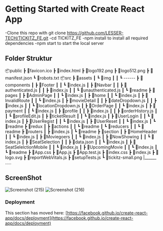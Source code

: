 # Getting Started with Create React App
-Clone this repo with git clone https://github.com/LESSER-TECH/TICKITZ_FE.git
-cd TICKITZ_FE
-npm install to install all required dependencies
-npm start to start the local server

## Folder Struktur
📦public
 ┣ 📜favicon.ico
 ┣ 📜index.html
 ┣ 📜logo192.png
 ┣ 📜logo512.png
 ┣ 📜manifest.json
 ┗ 📜robots.txt
 📦src
 ┣ 📂assets
 ┃ ┗ 📂img
 ┃ ┃ ┗ ------
 ┣ 📂components
 ┃ ┣ 📂Footer
 ┃ ┃ ┗ 📜index.js
 ┃ ┣ 📂Navbar
 ┃ ┃ ┣ 📜authenticated.js
 ┃ ┃ ┣ 📜index.js
 ┃ ┃ ┗ 📜unauthenticated.js
 ┃ ┗ 📜readme
 ┣ 📂pages
 ┃ ┣ 📂AdminPage
 ┃ ┃ ┗ 📜index.js
 ┃ ┣ 📂home
 ┃ ┃ ┗ 📜index.js
 ┃ ┣ 📂InvalidRoute
 ┃ ┃ ┗ 📜index.js
 ┃ ┣ 📂movieDetail
 ┃ ┃ ┣ 📜dateDropdown.js
 ┃ ┃ ┣ 📜index.js
 ┃ ┃ ┗ 📜locationDropdown.js
 ┃ ┣ 📂OrderPage
 ┃ ┃ ┗ 📜index.js
 ┃ ┣ 📂payment
 ┃ ┃ ┗ 📜index.js
 ┃ ┣ 📂profile
 ┃ ┃ ┣ 📜index.js
 ┃ ┃ ┣ 📜orderHistory.js
 ┃ ┃ ┗ 📜profileEdit.js
 ┃ ┣ 📂ticketResult
 ┃ ┃ ┗ 📜index.js
 ┃ ┣ 📂UserLogin
 ┃ ┃ ┗ 📜index.js
 ┃ ┣ 📂UserRegist
 ┃ ┃ ┗ 📜index.js
 ┃ ┣ 📂UserReset
 ┃ ┃ ┗ 📜index.js
 ┃ ┗ 📜readme
 ┣ 📂redux
 ┃ ┣ 📂actions
 ┃ ┃ ┗ 📜readme
 ┃ ┗ 📂reducers
 ┃ ┃ ┗ 📜readme
 ┣ 📂routers
 ┃ ┣ 📜index.js
 ┃ ┗ 📜readme
 ┣ 📂section
 ┃ ┣ 📂HomeHeader
 ┃ ┃ ┗ 📜index.js
 ┃ ┣ 📂Moviegoers
 ┃ ┃ ┗ 📜index.js
 ┃ ┣ 📂NowShowing
 ┃ ┃ ┗ 📜index.js
 ┃ ┣ 📂SeatSelection
 ┃ ┃ ┣ 📜data.json
 ┃ ┃ ┗ 📜index.js
 ┃ ┣ 📂SeatSelelctionMobile
 ┃ ┃ ┗ 📜index.js
 ┃ ┣ 📂UpcomingMovie
 ┃ ┃ ┗ 📜index.js
 ┃ ┗ 📜readme
 ┣ 📜App.css
 ┣ 📜App.js
 ┣ 📜App.test.js
 ┣ 📜index.css
 ┣ 📜index.js
 ┣ 📜logo.svg
 ┣ 📜reportWebVitals.js
 ┣ 📜setupTests.js
 ┗ 📜tickitz-small.png
 |______ .....

## ScreenShot
![Screenshot (215)](https://user-images.githubusercontent.com/85351730/220481983-4e0bd5f4-7c8b-42cd-824b-93739f9f16a7.png)
![Screenshot (216)](https://user-images.githubusercontent.com/85351730/220482007-e9959e1c-6ec6-4920-b793-07eb671e76c1.png)


### Deployment

This section has moved here: [https://facebook.github.io/create-react-app/docs/deployment](https://facebook.github.io/create-react-app/docs/deployment)

